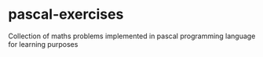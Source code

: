 pascal-exercises
================

Collection of maths problems implemented in pascal programming language for learning purposes